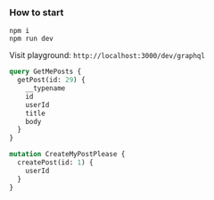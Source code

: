 ### How to start

```
npm i
npm run dev
```

Visit playground: `http://localhost:3000/dev/graphql`

```graphql
query GetMePosts {
  getPost(id: 29) {
    __typename
    id
    userId
    title
    body
  }
}

mutation CreateMyPostPlease {
  createPost(id: 1) {
    userId
  }
}
```

